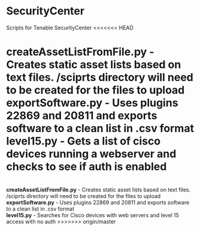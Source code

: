 # SecurityCenter
Scripts for Tenable SecurityCenter
<<<<<<< HEAD

createAssetListFromFile.py - Creates static asset lists based on text files. /sciprts directory will need to be created for the files to upload
exportSoftware.py - Uses plugins 22869 and 20811 and exports software to a clean list in .csv format
level15.py - Gets a list of cisco devices running a webserver and checks to see if auth is enabled 
=======
<br>
<b>createAssetListFromFile.py</b> - Creates static asset lists based on text files. /sciprts directory will need to be created for the files to upload
<br>
<b>exportSoftware.py</b> - Uses plugins 22869 and 20811 and exports software to a clean list in .csv format
<br>
<b>level15.py</b> - Searches for Cisco devices with web servers and level 15 access with no auth
>>>>>>> origin/master
